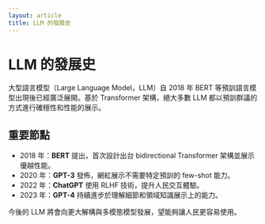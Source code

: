 ```yaml
---
layout: article
title: LLM 的發展史
---
```


# LLM 的發展史

大型語言模型（Large Language Model，LLM）自 2018 年 BERT 等預訓語言模型出現後已經廣泛展開。基於 Transformer 架構，絕大多數 LLM 都以預訓群議的方式進行確穩性和性能的展示。

## 重要節點

- 2018 年：**BERT** 提出，首次設計出台 bidirectional Transformer 架構並展示優越性能。
- 2020 年：**GPT-3** 發佈，網紅展示不需要特定預訓的 few-shot 能力。
- 2022 年：**ChatGPT** 使用 RLHF 技術，提升人民交互體驗。
- 2023 年：**GPT-4** 持續進步於理解細節和領域知識展示上的能力。

今後的 LLM 將會向更大解構與多模態模型發展，望能夠讓人民更容易使用。
